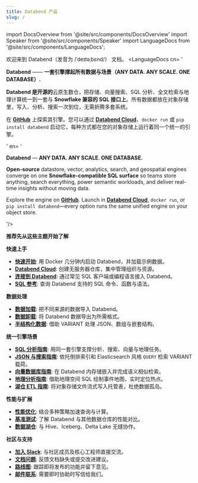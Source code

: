 ```yaml
---
title: Databend 产品
slug: /
---
```


import DocsOverview from '@site/src/components/DocsOverview'
import Speaker from '@site/src/components/Speaker'
import LanguageDocs from '@site/src/components/LanguageDocs';

欢迎来到 Databend（发音为 /ˈdeɪtəˌbɛnd/）<Speaker /> 文档。
<LanguageDocs
cn=
'

**Databend** —— **一套引擎撑起所有数据与场景（ANY DATA. ANY SCALE. ONE DATABASE）.**

**Databend 是开源的**云原生数仓，把存储、向量搜索、SQL 分析、全文检索与地理计算统一到一套与 **Snowflake 兼容的 SQL 接口上**。所有数据都放在对象存储里，写入、分析、搜索一次到位，无需折腾多套系统。

在 [**GitHub**](https://github.com/databendlabs/databend) 上探索其引擎。您可以通过 [**Databend Cloud**](https://www.databend.cn/)、`docker run` 或 `pip install databend` 启动它，每种方式都在您的对象存储上运行着同一个统一的引擎。

'
en=
'

**Databend** — **ANY DATA. ANY SCALE. ONE DATABASE.**

**Open-source** datastore, vector, analytics, search, and geospatial engines converge on one **Snowflake-compatible SQL surface** so teams store anything, search everything, power semantic workloads, and deliver real-time insights without moving data.

Explore the engine on [**GitHub**](https://github.com/databendlabs/databend). Launch in [**Databend Cloud**](https://www.databend.com/), `docker run`, or `pip install databend`—every option runs the same unified engine on your object store.

'/>
<DocsOverview />

**推荐先从这些主题开始了解**

**快速上手**

- **[快速开始](/guides/deploy/quickstart)**: 用 Docker 几分钟内启动 Databend，并加载示例数据。
- **[Databend Cloud](/guides/cloud)**: 创建无服务器仓库，集中管理组织与资源。
- **[连接到 Databend](/guides/sql-clients)**: 通过常见 SQL 客户端或编程语言接入 Databend。
- **[SQL 参考](/sql)**: 查询 Databend 支持的 SQL 命令、函数与语法。

**数据处理**

- **[数据加载](/guides/load-data)**: 把不同来源的数据导入 Databend。
- **[数据卸载](/guides/unload-data)**: 将 Databend 数据导出为所需格式。
- **[半结构化数据](/sql/sql-functions/semi-structured-functions)**: 借助 VARIANT 处理 JSON、数组与嵌套结构。

**统一引擎场景**

- **[SQL 分析指南](/guides/query/sql-analytics)**: 用同一套引擎支撑分析、搜索、向量与地理任务。
- **[JSON 与搜索指南](/guides/query/json-search)**: 依托倒排索引和 Elasticsearch 风格 `QUERY` 检索 VARIANT 载荷。
- **[向量数据库指南](/guides/query/vector-db)**: 在 Databend 内存储嵌入并完成语义相似检索。
- **[地理分析指南](/guides/query/geo-analytics)**: 借助地理空间 SQL 绘制事件地图，实时定位热点。
- **[湖仓 ETL 指南](/guides/query/lakehouse-etl)**: 将对象存储文件流式写入托管表，杜绝数据孤岛。

**性能与扩展**

- **[性能优化](/guides/performance)**: 结合多种策略加速查询与计算。
- **[基准测试](/guides/benchmark)**: 了解 Databend 与其他数据仓库的性能对比。
- **[数据湖仓](/sql/sql-reference/table-engines)**: 与 Hive、Iceberg、Delta Lake 无缝协作。

**社区与支持**

- **[加入 Slack](https://link.databend.com/join-slack)**: 与社区成员及核心工程师直接交流。
- **[文档问题](https://github.com/databendlabs/databend-docs/issues)**: 反馈文档缺失或提交改进建议。
- **[路线图](https://github.com/databendlabs/databend/issues/14167)**: 跟踪即将发布的功能并留下意见。
- **[邮件联系](mailto:hi@databend.com)**: 需要即时协助时写信给我们。
